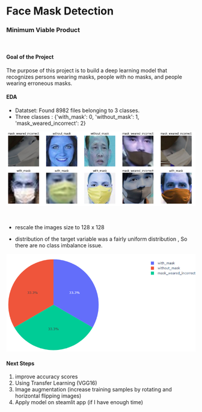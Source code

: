 # Face Mask Detection 

### Minimum Viable Product

</br>

#### Goal of the Project
The purpose of this project is to build a deep learning model that recognizes persons wearing masks, people with no masks, and people wearing erroneous masks.

#### EDA
- Datatset: Found 8982 files belonging to 3 classes.
- Three classes : {'with_mask': 0, 'without_mask': 1, 'mask_weared_incorrect': 2}

<img src="https://github.com/Wafaa-Alharbi/Face-Mask-Detection-DeepLearning/blob/main/Images/sample.PNG" width="700"/> <br/>


</br>


- rescale the images size to 128 x 128

- distribution of the target variable was a fairly uniform distribution , So there are no class imbalance issue.

<img src="https://github.com/Wafaa-Alharbi/Face-Mask-Detection-DeepLearning/blob/main/Images/Distribution_of_classes.PNG" width="700"/> <br/>




#### Next Steps
1. improve accuracy scores
2. Using Transfer Learning (VGG16)
3. Image augmentation (increase training samples by rotating and horizontal flipping images)
4. Apply model on steamlit app (if I have enough time)
